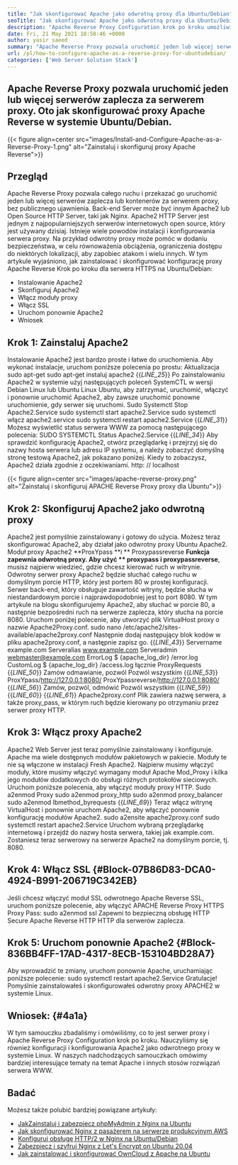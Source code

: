 ```yaml
---
title: "Jak skonfigurować Apache jako odwrotną proxy dla Ubuntu/Debian" 
seoTitle: "Jak skonfigurować Apache jako odwrotną proxy dla Ubuntu/Debian" 
description: "Apache Reverse Proxy Configuration krok po kroku umożliwia uruchomienie jednego lub więcej serwerów back end za serwerem proxy z mod_proxy na Ubuntu/Debian Linux." 
date: Fri, 21 May 2021 18:58:46 +0000
author: yasir saeed
summary: "Apache Reverse Proxy pozwala uruchomić jeden lub więcej serwerów zaplecza za serwerem proxy. Oto jak skonfigurować proxy Apache Reverse w systemie Ubuntu/Debian." 
url: /pl/how-to-configure-apache-as-a-reverse-proxy-for-ubuntudebian/
categories: ['Web Server Solution Stack']
---
```


## Apache Reverse Proxy pozwala uruchomić jeden lub więcej serwerów zaplecza za serwerem proxy. Oto jak skonfigurować proxy Apache Reverse w systemie Ubuntu/Debian.

{{< figure align=center src="images/Install-and-Configure-Apache-as-a-Reverse-Proxy-1.png" alt="Zainstaluj i skonfiguruj proxy Apache Reverse">}}


## **Przegląd**
Apache Reverse Proxy pozwala całego ruchu i przekazać go uruchomić jeden lub więcej serwerów zaplecza lub kontenerów za serwerem proxy, bez publicznego ujawnienia. Back-end Server może być innym Apache2 lub Open Source HTTP Server, taki jak Nginx. Apache2 HTTP Server jest jednym z najpopularniejszych serwerów internetowych open source, który jest używany dzisiaj.
Istnieje wiele powodów instalacji i konfigurowania serwera proxy. Na przykład odwrotny proxy może pomóc w dodaniu bezpieczeństwa, w celu równoważenia obciążenia, ograniczenia dostępu do niektórych lokalizacji, aby zapobiec atakom i wielu innych. W tym artykule wyjaśniono, jak zainstalować i skonfigurować konfigurację proxy Apache Reverse Krok po kroku dla serwera HTTPS na Ubuntu/Debian:
  * Instalowanie Apache2
  * Skonfiguruj Apache2
  * Włącz moduły proxy
  * Włącz SSL
  * Uruchom ponownie Apache2
  * Wniosek

## Krok 1: Zainstaluj Apache2
Instalowanie Apache2 jest bardzo proste i łatwe do uruchomienia. Aby wykonać instalacje, uruchom poniższe polecenia po prostu:
Aktualizacja sudo apt-get
sudo apt-get instaluj apache2
{{_LINE_25_}}
Po zainstalowaniu Apache2 w systemie użyj następujących poleceń SystemCTL w wersji Debian Linux lub Ubuntu Linux Ubuntu, aby zatrzymać, uruchomić, włączyć i ponownie uruchomić Apache2, aby zawsze uruchomić ponowne uruchomienie, gdy serwer się uruchomi.
Sudo Systemctl Stop Apache2.Service
sudo systemctl start apache2.Service
sudo systemctl włącz apache2.service
sudo systemctl restart apache2.Service
{{_LINE_31_}}
Możesz wyświetlić status serwera WWW za pomocą następującego polecenia:
SUDO SYSTEMCTL Status Apache2.Service
{{_LINE_34_}}
Aby sprawdzić konfigurację Apache2, otwórz przeglądarkę i przejrzyj się do nazwy hosta serwera lub adresu IP systemu, a należy zobaczyć domyślną stronę testową Apache2, jak pokazano poniżej. Kiedy to zobaczysz, Apache2 działa zgodnie z oczekiwaniami. http: // localhost

{{< figure align=center src="images/apache-reverse-proxy.png" alt="Zainstaluj i skonfiguruj APACHE Reverse Proxy proxy dla Ubuntu">}}


## Krok 2: Skonfiguruj Apache2 jako odwrotną proxy
Apache2 jest pomyślnie zainstalowany i gotowy do użycia. Możesz teraz skonfigurować Apache2, aby działał jako odwrotny proxy Ubuntu Apache2. Moduł proxy Apache2 **ProxYpass  **i **  Proxypassreverse  **Funkcja zapewnia odwrotną proxy. Aby użyć **  proxypass  **i**   proxypassreverse**, musisz najpierw wiedzieć, gdzie chcesz kierować ruch w witrynie.
Odwrotny serwer proxy Apache2 będzie słuchać całego ruchu w domyślnym porcie HTTP, który jest portem 80 w prostej konfiguracji. Serwer back-end, który obsługuje zawartość witryny, będzie słucha w niestandardowym porcie i najprawdopodobniej jest to port 8080.
W tym artykule na blogu skonfigurujemy Apache2, aby słuchać w porcie 80, a następnie bezpośredni ruch na serwerze zaplecza, który słucha na porcie 8080. Uruchom poniżej polecenie, aby utworzyć plik VirtualHost proxy o nazwie Apache2Proxy.conf.
sudo nano /etc/apache2/sites-available/apache2proxy.conf
Następnie dodaj następujący blok kodów w pliku apache2proxy.conf, a następnie zapisz go.
{{_LINE_43_}}
        Servername example.com
        Serveralias www.example.com
        Serveradmin webmaster@example.com
        ErrorLog $ {apache_log_dir} /error.log
        CustomLog $ {apache_log_dir} /access.log łącznie
        ProxyRequests
{{_LINE_50_}}
          Zamów odmawianie, pozwól
          Pozwól wszystkim
{{_LINE_53_}}
        ProxYpass/http://127.0.0.1:8080/
        ProxYpassreverse/http://127.0.0.1:8080/
{{_LINE_56_}}
          Zamów, pozwól, odmówić
          Pozwól wszystkim
{{_LINE_59_}}
{{_LINE_60_}}
{{_LINE_61_}}
Apache2proxy.conf Plik zawiera nazwę serwera, a także proxy_pass, w którym ruch będzie kierowany po otrzymaniu przez serwer proxy HTTP.

## Krok 3: Włącz proxy Apache2
Apache2 Web Server jest teraz pomyślnie zainstalowany i konfiguruje. Apache ma wiele dostępnych modułów pakietowych w pakiecie. Moduły te nie są włączone w instalacji Fresh Apache2. Najpierw musimy włączyć moduły, które musimy włączyć wymagany moduł Apache Mod_Proxy i kilka jego modułów dodatkowych do obsługi różnych protokołów sieciowych. Uruchom poniższe polecenia, aby włączyć moduły proxy HTTP.
Sudo a2enmod Proxy
sudo a2enmod proxy_http
sudo a2enmod proxy_balancer
sudo a2enmod lbmethod_byrequests
{{_LINE_69_}}
Teraz włącz witrynę VirtualHost i ponownie uruchom Apache2, aby włączyć ponownie konfigurację modułów Apache2.
sudo a2ensite apache2proxy.conf
sudo systemctl restart apache2.Service
Uruchom wybraną przeglądarkę internetową i przejdź do nazwy hosta serwera, takiej jak example.com. Zostaniesz teraz serwerowy na serwerze Apache2 na domyślnym porcie, tj. 8080.

## Krok 4: Włącz SSL   {#Block-07B86D83-DCA0-4924-B991-206719C342EB}
Jeśli chcesz włączyć moduł SSL odwrotnego Apache Reverse SSL, uruchom poniższe polecenie, aby włączyć APACHE Reverse Proxy HTTPS Proxy Pass:
sudo a2enmod ssl
Zapewni to bezpieczną obsługę HTTP Secure Apache Reverse HTTP HTTP dla serwerów zaplecza.

## Krok 5: Uruchom ponownie Apache2   {#Block-836BB4FF-17AD-4317-8ECB-153104BD28A7}
Aby wprowadzić te zmiany, uruchom ponownie Apache, uruchamiając poniższe polecenie:
sudo systemctl restart apache2.Service
Gratulacje! Pomyślnie zainstalowałeś i skonfigurowałeś odwrotny proxy APACHE2 w systemie Linux.

##  **Wniosek:**    {#4a1a}
W tym samouczku zbadaliśmy i omówiliśmy, co to jest serwer proxy i Apache Reverse Proxy Configuration krok po kroku. Nauczyliśmy się również konfiguracji i konfigurowania Apache2 jako odwrotnego proxy w systemie Linux. W naszych nadchodzących samouczkach omówimy bardziej interesujące tematy na temat Apache i innych stosów rozwiązań serwera WWW.

## Badać
Możesz także polubić bardziej powiązane artykuły:
  * [Jak][1][Zainstaluj i zabezpiecz phpMyAdmin z Nginx na Ubuntu][2]
  * [Jak skonfigurować Nginx z pasażerem na serwerze produkcyjnym AWS][3]
  * [Konfiguruj obsługę HTTP/2 w Nginx na Ubuntu/Debian][4]
  * [Zabezpiecz i szyfruj Nginx z Let's Encrypt on Ubuntu 20.04][5]
  * [Jak zainstalować i skonfigurować OwnCloud z Apache na Ubuntu][6]

  
[1]: https://blog.containerize.com/web-server-solution-stack/pl/how-to-configure-apache-as-a-reverse-proxy-for-ubuntudebian/
[2]: https://blog.containerize.com/web-server-solution-stack/how-to-install-and-secure-phpmyadmin-with-nginx-on-ubuntu/
[3]: https://blog.containerize.com/web-server-solution-stack/how-to-setup-nginx-with-passenger-on-aws-production-server/
[4]: https://blog.containerize.com/web-server-solution-stack/how-to-configure-http2-support-in-nginx-on-ubuntudebian/
[5]: https://blog.containerize.com/web-server-solution-stack/how-to-secure-nginx-with-letsencrypt-on-ubuntu-20-04/
[6]: https://blog.containerize.com/backup-and-sync-software/how-to-install-and-configure-owncloud-with-apache-on-ubuntu/

